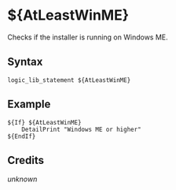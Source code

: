 # ${AtLeastWinME}

Checks if the installer is running on Windows ME.

## Syntax

    logic_lib_statement ${AtLeastWinME}

## Example

    ${If} ${AtLeastWinME}
        DetailPrint "Windows ME or higher"
    ${EndIf}

## Credits

*unknown*
